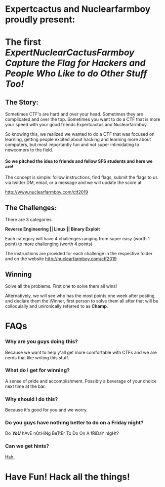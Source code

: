 # Expertcactus and Nuclearfarmboy proudly present:
# The first _ExpertNuclearCactusFarmboy Capture the Flag for Hackers and People Who Like to do Other Stuff Too!_

## The Story:

Sometimes CTF's are hard and over your head. Sometimes they are complicated and over the top. Sometimes you want to do a CTF that is more your speed with your good friends Expertcactus and Nuclearfarmboy. 

So knowing this, we realized we wanted to do a CTF that was focused on learning, getting people excited about hacking and learning more about computers, but most importantly fun and not super intimidating to newcomers to the field. 

#### So we pitched the idea to friends and fellow SFS students and here we are!

The concept is simple: follow instructions, find flags, submit the flags to us via twitter DM, email, or a message and we will update the score at 

http://www.nuclearfarmboy.com/ctf2019

## The Challenges:

There are 3 categories. 

**Reverse Engineering || Linux || Binary Exploit**

Each category will have 4 challenges ranging from super easy (worth 1 point) to more challenging (worth 4 points)

The instructions are provided for each challenge in the respective folder and on the website http://nuclearfarmboy.com/ctf2019

## Winning

Solve all the problems. First one to solve them all wins!

Alternatively, we will see who has the most points one week after posting, and declare them the Winner, first person to solve them all after that will be colloquially and unironically referred to as **Champ**.

# FAQs

### Why are you guys doing this?
Because we want to help y'all get more comfortable with CTFs and we are nerds that like writing this stuff. 

### What do I get for winning?
A sense of pride and accomplishment. Possibly a beverage of your choice next time at the bar. 

### Why should I do this?
Because it's good for you and we worry. 

### Do you guys have nothing better to do on a Friday night?
Do **_YoU_** hAvE nOtHiNg BeTtEr To Do On A fRiDaY nIgHt?

### Can we get hints?
[Hah.](https://youtu.be/S89OBWnzVVE)



# Have Fun! Hack all the things!
